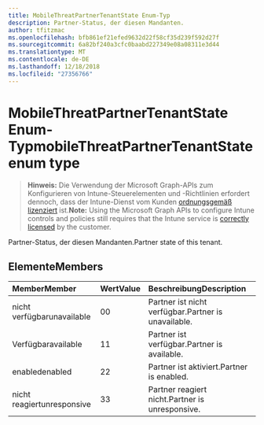 ```yaml
---
title: MobileThreatPartnerTenantState Enum-Typ
description: Partner-Status, der diesen Mandanten.
author: tfitzmac
ms.openlocfilehash: bfb861ef21efed9632d22f58cf35d239f592d27f
ms.sourcegitcommit: 6a82bf240a3cfc0baabd227349e08a08311e3d44
ms.translationtype: MT
ms.contentlocale: de-DE
ms.lasthandoff: 12/18/2018
ms.locfileid: "27356766"
---
```

# <a name="mobilethreatpartnertenantstate-enum-type"></a><span data-ttu-id="559d1-103">MobileThreatPartnerTenantState Enum-Typ</span><span class="sxs-lookup"><span data-stu-id="559d1-103">mobileThreatPartnerTenantState enum type</span></span>

> <span data-ttu-id="559d1-104">**Hinweis:** Die Verwendung der Microsoft Graph-APIs zum Konfigurieren von Intune-Steuerelementen und -Richtlinien erfordert dennoch, dass der Intune-Dienst vom Kunden [ordnungsgemäß lizenziert](https://go.microsoft.com/fwlink/?linkid=839381) ist.</span><span class="sxs-lookup"><span data-stu-id="559d1-104">**Note:** Using the Microsoft Graph APIs to configure Intune controls and policies still requires that the Intune service is [correctly licensed](https://go.microsoft.com/fwlink/?linkid=839381) by the customer.</span></span>

<span data-ttu-id="559d1-105">Partner-Status, der diesen Mandanten.</span><span class="sxs-lookup"><span data-stu-id="559d1-105">Partner state of this tenant.</span></span>
## <a name="members"></a><span data-ttu-id="559d1-106">Elemente</span><span class="sxs-lookup"><span data-stu-id="559d1-106">Members</span></span>
|<span data-ttu-id="559d1-107">Member</span><span class="sxs-lookup"><span data-stu-id="559d1-107">Member</span></span>|<span data-ttu-id="559d1-108">Wert</span><span class="sxs-lookup"><span data-stu-id="559d1-108">Value</span></span>|<span data-ttu-id="559d1-109">Beschreibung</span><span class="sxs-lookup"><span data-stu-id="559d1-109">Description</span></span>|
|:---|:---|:---|
|<span data-ttu-id="559d1-110">nicht verfügbar</span><span class="sxs-lookup"><span data-stu-id="559d1-110">unavailable</span></span>|<span data-ttu-id="559d1-111">0</span><span class="sxs-lookup"><span data-stu-id="559d1-111">0</span></span>|<span data-ttu-id="559d1-112">Partner ist nicht verfügbar.</span><span class="sxs-lookup"><span data-stu-id="559d1-112">Partner is unavailable.</span></span>|
|<span data-ttu-id="559d1-113">Verfügbar</span><span class="sxs-lookup"><span data-stu-id="559d1-113">available</span></span>|<span data-ttu-id="559d1-114">1</span><span class="sxs-lookup"><span data-stu-id="559d1-114">1</span></span>|<span data-ttu-id="559d1-115">Partner ist verfügbar.</span><span class="sxs-lookup"><span data-stu-id="559d1-115">Partner is available.</span></span>|
|<span data-ttu-id="559d1-116">enabled</span><span class="sxs-lookup"><span data-stu-id="559d1-116">enabled</span></span>|<span data-ttu-id="559d1-117">2</span><span class="sxs-lookup"><span data-stu-id="559d1-117">2</span></span>|<span data-ttu-id="559d1-118">Partner ist aktiviert.</span><span class="sxs-lookup"><span data-stu-id="559d1-118">Partner is enabled.</span></span>|
|<span data-ttu-id="559d1-119">nicht reagiert</span><span class="sxs-lookup"><span data-stu-id="559d1-119">unresponsive</span></span>|<span data-ttu-id="559d1-120">3</span><span class="sxs-lookup"><span data-stu-id="559d1-120">3</span></span>|<span data-ttu-id="559d1-121">Partner reagiert nicht.</span><span class="sxs-lookup"><span data-stu-id="559d1-121">Partner is unresponsive.</span></span>|



